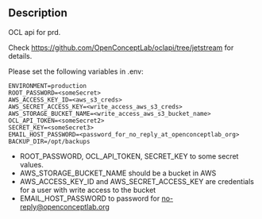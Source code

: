 ## Description

OCL api for prd.

Check <https://github.com/OpenConceptLab/oclapi/tree/jetstream> for details.

Please set the following variables in .env:

```
ENVIRONMENT=production
ROOT_PASSWORD=<someSecret>
AWS_ACCESS_KEY_ID=<aws_s3_creds>
AWS_SECRET_ACCESS_KEY=<write_access_aws_s3_creds>
AWS_STORAGE_BUCKET_NAME=<write_access_aws_s3_bucket_name>
OCL_API_TOKEN=<someSecret2>
SECRET_KEY=<someSecret3>
EMAIL_HOST_PASSWORD=<password_for_no_reply_at_openconceptlab_org>
BACKUP_DIR=/opt/backups
```

  - ROOT_PASSWORD, OCL_API_TOKEN, SECRET_KEY to some secret values.
  - AWS_STORAGE_BUCKET_NAME should be a bucket in AWS
  - AWS_ACCESS_KEY_ID and AWS_SECRET_ACCESS_KEY are credentials for a user with write access to the bucket
  - EMAIL_HOST_PASSWORD to password for no-reply@openconceptlab.org
